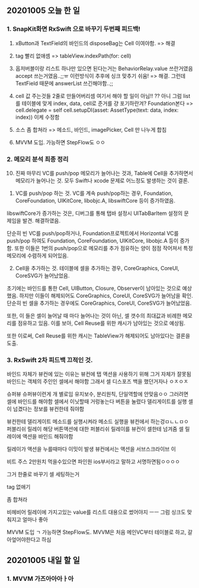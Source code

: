 ## 20201005 오늘 한 일
### 1. SnapKit화면 RxSwift 으로 바꾸기 두번째 피드백!
1. xButton과 TextField의 바인드의 disposeBag는 Cell 이여야함.
=> 해결

2. tag 빨리 없애셈 
=> tableView.indexPath(for: cell)

3. 옵저버블이랑 리스트 하나만 있으면 된다는거는 BehaviorRelay.value 쓰란거였음
accept 쓰는거였음..;;ㅠ 이런방식이 추후에 싱크 맞추기 쉬움!
=> 해결. 그런데 TextField 때문에 answerList 쓰긴해야함..;;

4. cell 값 주는것들 2줄로 만들어버리셈
여기서 해야 할 일이 아님!!
??
아니 그럼 list를 테이블에 맞게 index, data, cell로 준거를 걍 포기하란겨?
Foundation본다
=>
cell.delegate = self
cell.setupDI(asset: AssetType(text: data, index: index))
이케 수정함

5. 소스 좀 합쳐라
=> 메소드, 바인드, imagePicker, Cell 만 나누게 합침

6. MVVM 도입. 가능하면 StepFlow도 ㅇㅇ



### 2. 메모리 분석 최종 정리
10. 진짜 마무리
VC를 push/pop 메모리가 늘어나는 것과, Table에 Cell을 추가하면서 메모리가 늘어나는 것.
모두 Swift나 xcode 문제로 어느정도 발생하는 것이 결론.

1) VC를 push/pop 하는 것.
VC를 계속 push/pop하는 경우, Foundation, CoreFoundation, UIKitCore, libobjc.A, libswiftCore 등이 증가하였음.

libswiftCore가 증가하는 것은, 디버그를 통해 탭바 설정시 UITabBarItem 설정의 문제임을 발견. 해결하였음.

단순히 빈 VC를 push/pop하거나, Foundation프로젝트에서 Horizontal VC를 push/pop 하여도
Foundation, CoreFoundation, UIKitCore, libobjc.A 등이 증가함.
또한 이들은 1번의 push/pop으로 메모리를 추가 점유하는 양이 점점 작어져서 특정 메모리에 수렴하게 되어있음.


2) Cell을 추가하는 것.
테이블에 셀을 추가하는 경우, CoreGraphics, CoreUI, CoreSVG가 늘어났었음.

초기에는 바인드를 통한 Cell, UIButton, Closure, Observer이 남아있는 것으로 예상했음.
하지만 이들이 해제되어도 CoreGraphics, CoreUI, CoreSVG가 늘어남을 확인.
단순히 빈 셀을 추가하는 경우에도 CoreGraphics, CoreUI, CoreSVG가 늘어났었음.

또한, 이 들은 셀이 늘어날 때 마다 늘어나는 것이 아닌, 
셀 갯수의 최대값과 비례한 메모리를 점유하고 있음.
이를 보아, Cell Reuse를 위한 캐시가 남아있는 것으로 예상됨.

또한 이로써, Cell Reuse를 위한 캐시는 TableView가 해제되어도 남아있다는 결론을 도출.


### 3. RxSwift 2차 피드백 끄적인 것.
바인드 자체가 뷰컨에 있는 이유는 뷰컨에 탭 액션을 사용하기 위해
그거 자체가 잘못됨
바인드는 객체의 주인인 셀에서 해야함
그래서 셀 디스포즈 백을 했던거자나 ㅇㅈㅇㅈ

슈퍼뷰 슈퍼뷰이런게 개 별로임 유지보수, 분리원칙, 단일역할에 안맞음ㅇㅇ
그러려면 셀에 바인드를 해야함
셀에서 
이닛할때 거렁놓는다
버튼을 눌렸다 델리게이트를 실행
셀이 넘겼다는 정보를 뷰컨한테 줘야함

뷰컨한테 델리게이트 메소드를 실행시켜라 메소드 실행을 뷰컨에서 하는겅ㅁㄴㄴㅁㅇ
퍼블리쉬 릴레이 해당 버튼액션에 대한 퍼블리쉬 릴레이를 뷰컨이 셀한테 넘겨줌
셀 릴레이에 액션을 바인드 해줘야함

릴레이가 액션을 누를때마다 이밋이 발생
뷰컨에서는 액션을 서브스크라이브
이

비트 주스 2만원치 먹을수있으면 파인원 ios부서라고 말하고 서명하면됨ㅇㅇㅇㅇ

그거 한줄로 바꾸기 셀 세팅하는거

tag 없애기

좀 합쳐라

비헤비어 릴레이에 가지고있는 value를 리스트 대용으로 썼어야지 ㅡㅡ
그럼 싱크도 맞춰지고 얼마나 좋아

MVVM 도입 ㄱ 가능하면 StepFlow도.
MVVM은 처음 메인VC부터 테이블로 하고, 갈아엎어야한다고 하심

## 20201005 내일 할 일
### 1. MVVM 가즈아아아ㅏ아



